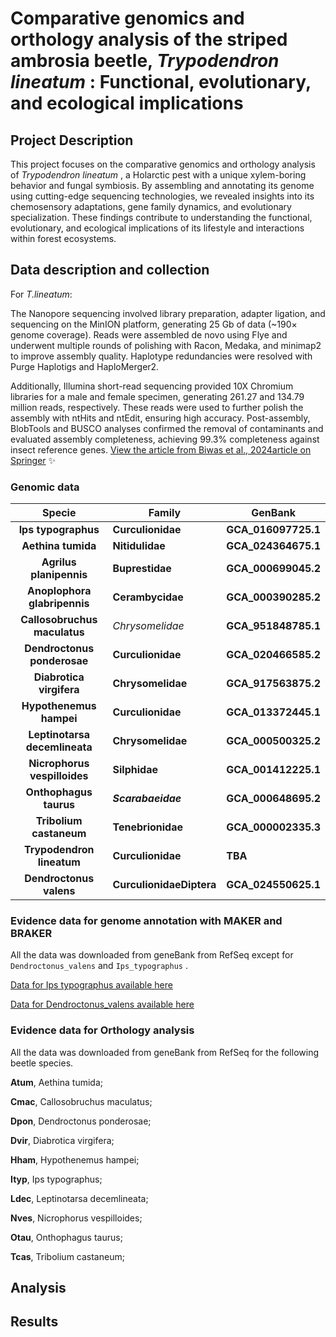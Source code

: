 # **Comparative genomics and orthology analysis of the striped ambrosia beetle,  *Trypodendron lineatum* : Functional, evolutionary, and ecological implications**

## Project Description

This project focuses on the comparative genomics and orthology analysis of  *Trypodendron lineatum* , a Holarctic pest with a unique xylem-boring behavior and fungal symbiosis. By assembling and annotating its genome using cutting-edge sequencing technologies, we revealed insights into its chemosensory adaptations, gene family dynamics, and evolutionary specialization. These findings contribute to understanding the functional, evolutionary, and ecological implications of its lifestyle and interactions within forest ecosystems.

## Data description and collection

For *T.lineatum*:

The Nanopore sequencing involved library preparation, adapter ligation, and sequencing on the MinION platform, generating 25 Gb of data (~190× genome coverage). Reads were assembled de novo using Flye and underwent multiple rounds of polishing with Racon, Medaka, and minimap2 to improve assembly quality. Haplotype redundancies were resolved with Purge Haplotigs and HaploMerger2.

Additionally, Illumina short-read sequencing provided 10X Chromium libraries for a male and female specimen, generating 261.27 and 134.79 million reads, respectively. These reads were used to further polish the assembly with ntHits and ntEdit, ensuring high accuracy. Post-assembly, BlobTools and BUSCO analyses confirmed the removal of contaminants and evaluated assembly completeness, achieving 99.3% completeness against insect reference genes. [View the article from Biwas et al., 2024article on Springer](https://link.springer.com/article/10.1186/s12864-024-10678-4) ✨

### Genomic data

|          **Specie**          | **Family**               | **GenBank**         |
| :---------------------------------: | ------------------------------ | ------------------------- |
|      **Ips typographus**      | **Curculionidae**        | **GCA_016097725.1** |
|      **Aethina tumida**      | **Nitidulidae**          | **GCA_024364675.1** |
|    **Agrilus planipennis**    | **Buprestidae**          | **GCA_000699045.2** |
| **Anoplophora glabripennis** | **Cerambycidae**         | **GCA_000390285.2** |
| **Callosobruchus maculatus** | *Chrysomelidae*              | **GCA_951848785.1** |
|  **Dendroctonus ponderosae**  | **Curculionidae**        | **GCA_020466585.2** |
|   **Diabrotica virgifera**   | **Chrysomelidae**        | **GCA_917563875.2** |
|    **Hypothenemus hampei**    | **Curculionidae**        | **GCA_013372445.1** |
| **Leptinotarsa decemlineata** | **Chrysomelidae**        | **GCA_000500325.2** |
| **Nicrophorus vespilloides** | **Silphidae**            | **GCA_001412225.1** |
|    **Onthophagus taurus**    | ***Scarabaeidae***     | **GCA_000648695.2** |
|    **Tribolium castaneum**    | **Tenebrionidae**        | **GCA_000002335.3** |
|   **Trypodendron lineatum**   | **Curculionidae**        | **TBA**             |
|    **Dendroctonus valens**    | **CurculionidaeDiptera** | **GCA_024550625.1** |

### Evidence data for genome annotation with MAKER and BRAKER

All the data was downloaded from geneBank from RefSeq except for `Dendroctonus_valens` and `Ips_typographus` . 

[Data for Ips typographus available here](https://figshare.com/articles/dataset/Ips_typographus_genome_annotations_and_supporting_data/14503065)

[Data for Dendroctonus_valens available here](https://figshare.com/articles/dataset/The_genome_assembly_and_annotation_data_of_the_red_turpentine_beetle_Dendroctonus_valens/19999844)

### Evidence data for Orthology analysis

All the data was downloaded from geneBank from RefSeq for the following beetle species.

**Atum**, Aethina tumida;

**Cmac**, Callosobruchus maculatus;

**Dpon**, Dendroctonus ponderosae;

**Dvir**, Diabrotica virgifera;

**Hham**, Hypothenemus hampei;

**Ityp**, Ips typographus;

**Ldec**, Leptinotarsa decemlineata;

**Nves**, Nicrophorus vespilloides;

**Otau**, Onthophagus taurus;

**Tcas**, Tribolium castaneum;

## Analysis

## Results
